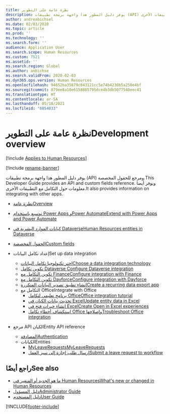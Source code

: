 ```yaml
---
title: نظرة عامة على التطوير
description: يوفر دليل المطور هذا واجهة برمجة تطبيقات (API) ومرجع للحقول المخصصة. ويوفر أيضا معلومات حول التكامل مع التطبيقات الأخرى.
author: andreabichsel
ms.date: 02/03/2020
ms.topic: article
ms.prod: ''
ms.technology: ''
ms.search.form: ''
audience: Application User
ms.search.scope: Human Resources
ms.custom: 7521
ms.assetid: ''
ms.search.region: Global
ms.author: anbichse
ms.search.validFrom: 2020-02-03
ms.dyn365.ops.version: Human Resources
ms.openlocfilehash: 94652ba35879c043121cc5e74b4230b5a250e4bf
ms.sourcegitcommit: 879ee8a10e6158885795dce4b3db5077540eec41
ms.translationtype: HT
ms.contentlocale: ar-SA
ms.lasthandoff: 05/18/2021
ms.locfileid: "6054033"
---
```

# <a name="development-overview"></a><span data-ttu-id="06c0e-104">نظرة عامة على التطوير</span><span class="sxs-lookup"><span data-stu-id="06c0e-104">Development overview</span></span>

[!include [Applies to Human Resources](../includes/applies-to-hr.md)]

[!include [rename-banner](~/includes/cc-data-platform-banner.md)]

<span data-ttu-id="06c0e-105">يوفر دليل المطور هذا واجهة برمجة تطبيقات (API) ومرجع للحقول المخصصة.</span><span class="sxs-lookup"><span data-stu-id="06c0e-105">This Developer Guide provides an API and custom fields reference.</span></span> <span data-ttu-id="06c0e-106">ويوفر أيضا معلومات حول التكامل مع التطبيقات الأخرى.</span><span class="sxs-lookup"><span data-stu-id="06c0e-106">It also provides information on integrating with other apps.</span></span>

- [<span data-ttu-id="06c0e-107">نظرة عامة</span><span class="sxs-lookup"><span data-stu-id="06c0e-107">Overview</span></span>](hr-developer-overview.md)

- [<span data-ttu-id="06c0e-108">توسيع باستخدام Power Apps وPower Automate</span><span class="sxs-lookup"><span data-stu-id="06c0e-108">Extend with Power Apps and Power Automate</span></span>](hr-developer-power-apps.md)

- [<span data-ttu-id="06c0e-109">كيانات الموارد البشرية في Dataverse</span><span class="sxs-lookup"><span data-stu-id="06c0e-109">Human Resources entities in Dataverse</span></span>](hr-developer-entities.md)

- [<span data-ttu-id="06c0e-110">الحقول المخصصة</span><span class="sxs-lookup"><span data-stu-id="06c0e-110">Custom fields</span></span>](hr-developer-custom-fields.md)

- <span data-ttu-id="06c0e-111">إعداد تكامل البيانات</span><span class="sxs-lookup"><span data-stu-id="06c0e-111">Set up data integration</span></span>
  - [<span data-ttu-id="06c0e-112">اختر تكنولوجيا تكامل البيانات</span><span class="sxs-lookup"><span data-stu-id="06c0e-112">Choose a data integration technology</span></span>](hr-admin-integration-choose-technology.md)
  - [<span data-ttu-id="06c0e-113">تكوين تكامل Dataverse </span><span class="sxs-lookup"><span data-stu-id="06c0e-113">Configure Dataverse integration</span></span>](hr-admin-integration-common-data-service.md)
  - [<span data-ttu-id="06c0e-114">تكوين التكامل مع Finance</span><span class="sxs-lookup"><span data-stu-id="06c0e-114">Configure integration with Finance</span></span>](hr-admin-integration-finance.md)
  - [<span data-ttu-id="06c0e-115">تكوين التكامل مع Dayforce</span><span class="sxs-lookup"><span data-stu-id="06c0e-115">Configure integration with Dayforce</span></span>](hr-admin-integration-dayforce.md)
  - [<span data-ttu-id="06c0e-116">إنشاء تطبيق تصدير البيانات المتكررة</span><span class="sxs-lookup"><span data-stu-id="06c0e-116">Create a recurring data export app</span></span>](hr-admin-integration-recurring-data-export.md)
  - <span data-ttu-id="06c0e-117">التكامل مع Office</span><span class="sxs-lookup"><span data-stu-id="06c0e-117">Integrate with Office</span></span>
    - [<span data-ttu-id="06c0e-118">برنامج تعليمي لتكامل Office</span><span class="sxs-lookup"><span data-stu-id="06c0e-118">Office integration tutorial</span></span>](../fin-ops-core/dev-itpro/office-integration/office-integration-tutorial.md?toc=%2fdynamics365%2funified-operations%2ftalent%2ftoc.json)
    - [<span data-ttu-id="06c0e-119">تحديث بيانات الكيان في Excel</span><span class="sxs-lookup"><span data-stu-id="06c0e-119">Update entity data in Excel</span></span>](../fin-ops-core/dev-itpro/office-integration/use-excel-add-in.md?toc=%2fdynamics365%2funified-operations%2ftalent%2ftoc.json)
    - [<span data-ttu-id="06c0e-120">إنشاء خبرات فتح في Excel</span><span class="sxs-lookup"><span data-stu-id="06c0e-120">Create Open in Excel experiences</span></span>](../fin-ops-core/dev-itpro/office-integration/office-integration-edit-excel.md?toc=%2fdynamics365%2funified-operations%2ftalent%2ftoc.json)
    - [<span data-ttu-id="06c0e-121">استكشاف أخطاء تكامل Office وإصلاحها</span><span class="sxs-lookup"><span data-stu-id="06c0e-121">Troubleshoot Office integration</span></span>](../fin-ops-core/dev-itpro/office-integration/office-integration-troubleshooting.md?toc=%2fdynamics365%2funified-operations%2ftalent%2ftoc.json)

- <span data-ttu-id="06c0e-122">مرجع API الكيان</span><span class="sxs-lookup"><span data-stu-id="06c0e-122">Entity API reference</span></span>
  - [<span data-ttu-id="06c0e-123">المصادقة</span><span class="sxs-lookup"><span data-stu-id="06c0e-123">Authentication</span></span>](hr-developer-api-authentication.md)
  - <span data-ttu-id="06c0e-124">الكيانات</span><span class="sxs-lookup"><span data-stu-id="06c0e-124">Entities</span></span>
    - [<span data-ttu-id="06c0e-125">MyLeaveRequests</span><span class="sxs-lookup"><span data-stu-id="06c0e-125">MyLeaveRequests</span></span>](hr-developer-api-myleaverequests-overview.md)
    - [<span data-ttu-id="06c0e-126">إرسال طلب إجازة إلى سير العمل</span><span class="sxs-lookup"><span data-stu-id="06c0e-126">Submit a leave request to workflow</span></span>](hr-developer-api-myleaverequests-submit.md)

## <a name="see-also"></a><span data-ttu-id="06c0e-127">راجع أيضًا</span><span class="sxs-lookup"><span data-stu-id="06c0e-127">See also</span></span>

- [<span data-ttu-id="06c0e-128">ما هو الجديد أو المتغير في Human Resources</span><span class="sxs-lookup"><span data-stu-id="06c0e-128">What's new or changed in Human Resources</span></span>](hr-admin-whats-new.md)
- [<span data-ttu-id="06c0e-129">دليل المسؤول</span><span class="sxs-lookup"><span data-stu-id="06c0e-129">Administrator Guide</span></span>](hr-admin-overview.md)
- [<span data-ttu-id="06c0e-130">دليل المستخدم</span><span class="sxs-lookup"><span data-stu-id="06c0e-130">User Guide</span></span>](hr-hrpro-overview.md)


[!INCLUDE[footer-include](../includes/footer-banner.md)]